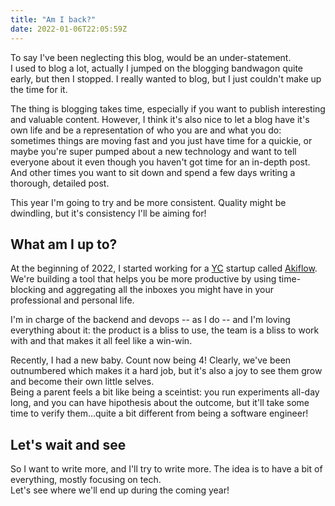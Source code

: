 ```yaml
---
title: "Am I back?"
date: 2022-01-06T22:05:59Z
---
```


To say I've been neglecting this blog, would be an under-statement.  
I used to blog a lot, actually I jumped on the blogging bandwagon quite early, but then I stopped. I really wanted to blog, but I just couldn't make up the time for it.

The thing is blogging takes time, especially if you want to publish interesting and valuable content. However, I think it's also nice to let a blog have it's own life and be a representation of who you are and what you do: sometimes things are moving fast and you just have time for a quickie, or maybe you're super pumped about a new technology and want to tell everyone about it even though you haven't got time for an in-depth post. And other times you want to sit down and spend a few days writing a thorough, detailed post.

This year I'm going to try and be more consistent. Quality might be dwindling, but it's consistency I'll be aiming for!

## What am I up to?

At the beginning of 2022, I started working for a [YC](https://ycombinator.com) startup called [Akiflow](https://akiflow.com).  
We're building a tool that helps you be more productive by using time-blocking and aggregating all the inboxes you might have in your professional and personal life.

I'm in charge of the backend and devops -- as I do -- and I'm loving everything about it: the product is a bliss to use, the team is a bliss to work with and that makes it all feel like a win-win.

Recently, I had a new baby. Count now being 4! Clearly, we've been outnumbered which makes it a hard job, but it's also a joy to see them grow and become their own little selves.  
Being a parent feels a bit like being a sceintist: you run experiments all-day long, and you can have hipothesis about the outcome, but it'll take some time to verify them...quite a bit different from being a software engineer!

## Let's wait and see

So I want to write more, and I'll try to write more. The idea is to have a bit of everything, mostly focusing on tech.  
Let's see where we'll end up during the coming year!
